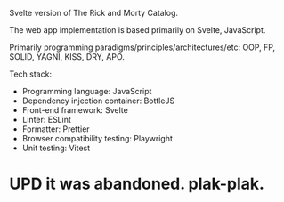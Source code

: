 Svelte version of The Rick and Morty Catalog.

The web app implementation is based primarily on Svelte, JavaScript.

Primarily programming paradigms/principles/architectures/etc: OOP, FP, SOLID, YAGNI, KISS, DRY, APO.

Tech stack:
 - Programming language: JavaScript
 - Dependency injection container: BottleJS
 - Front-end framework: Svelte
 - Linter: ESLint
 - Formatter: Prettier
 - Browser compatibility testing: Playwright
 - Unit testing: Vitest



# UPD it was abandoned. plak-plak.
